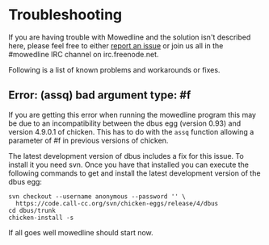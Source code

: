 Troubleshooting
===============

If you are having trouble with Mowedline and the solution isn't
described here, please feel free to either
[report an issue](https://github.com/retroj/mowedline/issues) or join
us all in the #mowedline IRC channel on irc.freenode.net.

Following is a list of known problems and workarounds or fixes.

Error: (assq) bad argument type: #f
-----------------------------------

If you are getting this error when running the mowedline program this
may be due to an incompatibility between the dbus egg (version 0.93)
and version 4.9.0.1 of chicken.  This has to do with the `assq`
function allowing a parameter of #f in previous versions of chicken.

The latest development version of dbus includes a fix for this issue.
To install it you need svn.  Once you have that installed you can
execute the following commands to get and install the latest
development version of the dbus egg:

    svn checkout --username anonymous --password '' \
      https://code.call-cc.org/svn/chicken-eggs/release/4/dbus
    cd dbus/trunk
    chicken-install -s

If all goes well mowedline should start now.


